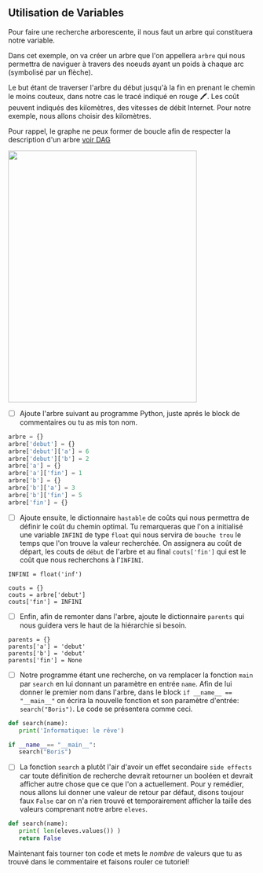 ## Utilisation de Variables

Pour faire une recherche arborescente, il nous faut un arbre qui constituera notre variable.

Dans cet exemple, on va créer un arbre que l'on appellera `arbre` qui nous permettra de naviguer à travers des noeuds ayant un poids à chaque arc (symbolisé par un flèche). 

Le but étant de traverser l'arbre du début jusqu'à la fin en prenant le chemin le moins couteux, dans notre cas le tracé indiqué en rouge :crayon:. Les coût peuvent indiqués des kilomètres, des vitesses de débit Internet. Pour notre exemple, nous allons choisir des kilomètres.

Pour rappel, le graphe ne peux former de boucle afin de respecter la description d'un arbre [voir DAG](https://en.wikipedia.org/wiki/Directed_acyclic_graph)

<img src="https://user-images.githubusercontent.com/62551735/79170355-2027ed80-7dbd-11ea-8a80-3871a0d40ab0.png" width="384" height="512"></img>

- [ ] Ajoute l'arbre suivant au programme Python, juste aprés le block de commentaires ou tu as mis ton nom.

```python
arbre = {}
arbre['debut'] = {}
arbre['debut']['a'] = 6
arbre['debut']['b'] = 2
arbre['a'] = {}
arbre['a']['fin'] = 1
arbre['b'] = {}
arbre['b']['a'] = 3
arbre['b']['fin'] = 5
arbre['fin'] = {}
```

- [ ] Ajoute ensuite, le dictionnaire `hastable` de coûts qui nous permettra de définir le coût du chemin optimal. Tu remarqueras que l'on a initialisé une variable `INFINI` de type `float` qui nous servira de `bouche trou` le temps que l'on trouve la valeur recherchée. On assignera au coût de départ, les couts de `début` de l'arbre et au final `couts['fin']` qui est le coût que nous recherchons à l'`INFINI`.

```
INFINI = float('inf')

couts = {}
couts = arbre['debut']
couts['fin'] = INFINI
```

- [ ] Enfin, afin de remonter dans l'arbre, ajoute le dictionnaire `parents` qui nous guidera vers le haut de la hiérarchie si besoin.

```
parents = {}
parents['a'] = 'debut'
parents['b'] = 'debut'
parents['fin'] = None
```

- [ ] Notre programme étant une recherche, on va remplacer la fonction `main` par `search` en lui donnant un paramètre en entrée `name`. Afin de lui donner le premier nom dans l'arbre, dans le block `if __name__ == "__main__"` on écrira la nouvelle fonction et son paramètre d'entrée: `search("Boris")`. Le code se présentera comme ceci.

```python
def search(name):
   print('Informatique: le rêve')

if __name__== "__main__":
   search("Boris")
```

- [ ] La fonction `search` a plutôt l'air d'avoir un effet secondaire `side effects` car toute définition de recherche devrait retourner un booléen et devrait afficher autre chose que ce que l'on a actuellement. Pour y remédier, nous allons lui donner une valeur de retour par défaut, disons toujour faux `False` car on n'a rien trouvé et temporairement afficher la taille des valeurs comprenant notre arbre `eleves`.

```python
def search(name):
   print( len(eleves.values()) )
   return False
```

Maintenant fais tourner ton code et mets le *nombre* de valeurs que tu as trouvé dans le commentaire et faisons rouler ce tutoriel!
